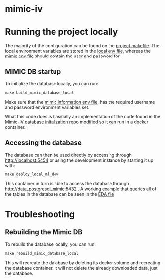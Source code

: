 # mimic-iv

# Running the project locally
The majority of the configuration can be found on the [project makefile](Makefile). The local environment variables are stored in the [local env file](.envs/local/local.env), whereas the [mimic env file](.envs/mimic.env) should contain the user and password for
## MIMIC DB startup
To initialize the database locally, you can run:
```
make build_mimic_database_local
```

Make sure that the [mimic information env file](.envs/mimic.env), has the required username and password environment variables set.

What this code does is basically an implementation of the code found in the [Mimic-IV database initalization repo](https://github.com/MIT-LCP/mimic-code/tree/main/mimic-iv/buildmimic/postgres) modified so it can run in a docker container.

## Accessing the database
The database can then be used directly by accessing through [http://localhost:5454](http://localhost:5454) or using the development instance by starting it up with:
```
make deploy_local_ml_dev
```

This container in turn is able to access the database through [http://data_postgresql_mimic:5432](http://data_postgresql_mimic:5432) . A working example that queries all of the tables in the database can be seen in the [EDA file](ml_model/EDA/mimic_iv_eda.ipynb)


# Troubleshooting
## Rebuilding the Mimic DB
To rebuild the database locally, you can run:
```
make rebuild_mimic_database_local
```
This will recreate the database by deleting its docker volume and recreating the database container. It will not delete the already downloaded data, just the database.
